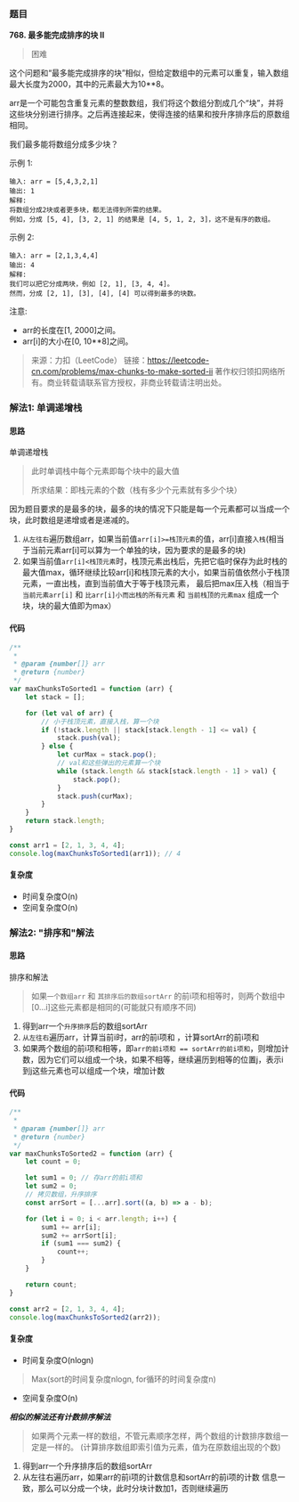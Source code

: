 ### 题目
**768. 最多能完成排序的块 II**
>困难

这个问题和“最多能完成排序的块”相似，但给定数组中的元素可以重复，输入数组最大长度为2000，其中的元素最大为10**8。

arr是一个可能包含重复元素的整数数组，我们将这个数组分割成几个“块”，并将这些块分别进行排序。之后再连接起来，使得连接的结果和按升序排序后的原数组相同。

我们最多能将数组分成多少块？

示例 1:
```
输入: arr = [5,4,3,2,1]
输出: 1
解释:
将数组分成2块或者更多块，都无法得到所需的结果。
例如，分成 [5, 4], [3, 2, 1] 的结果是 [4, 5, 1, 2, 3]，这不是有序的数组。
```
示例 2:
```
输入: arr = [2,1,3,4,4]
输出: 4
解释:
我们可以把它分成两块，例如 [2, 1], [3, 4, 4]。
然而，分成 [2, 1], [3], [4], [4] 可以得到最多的块数。 
```

注意:

* arr的长度在[1, 2000]之间。
* arr[i]的大小在[0, 10**8]之间。

>来源：力扣（LeetCode）
链接：https://leetcode-cn.com/problems/max-chunks-to-make-sorted-ii
著作权归领扣网络所有。商业转载请联系官方授权，非商业转载请注明出处。

### 解法1: 单调递增栈

#### 思路
单调递增栈
> 此时单调栈中每个元素即每个块中的最大值
> 
> 所求结果：即栈元素的个数（栈有多少个元素就有多少个块）

因为题目要求的是最多的块，最多的块的情况下只能是每一个元素都可以当成一个块，此时数组是递增或者是递减的。



1. `从左往右`遍历数组arr，如果当前值`arr[i]>=栈顶元素`的值，arr[i]直接`入栈`(相当于当前元素arr[i]可以算为一个单独的块，因为要求的是最多的块)
2. 如果当前值`arr[i]<栈顶元素`时，栈顶元素出栈后，先把它临时保存为此时栈的最大值max，循环继续比较arr[i]和栈顶元素的大小，如果当前值依然小于栈顶元素，一直出栈，直到当前值大于等于栈顶元素，
    最后把max压入栈（相当于 `当前元素arr[i]` 和 `比arr[i]小而出栈的所有元素` 和 `当前栈顶的元素max` 组成一个块，块的最大值即为max）

#### 代码
```javascript
/**
 *
 * @param {number[]} arr
 * @return {number}
 */
var maxChunksToSorted1 = function (arr) {
    let stack = [];

    for (let val of arr) {
        // 小于栈顶元素，直接入栈，算一个块
        if (!stack.length || stack[stack.length - 1] <= val) {
            stack.push(val);
        } else {
            let curMax = stack.pop();
            // val和这些弹出的元素算一个块
            while (stack.length && stack[stack.length - 1] > val) {
                stack.pop();
            }
            stack.push(curMax);
        }
    }
    return stack.length;
}

const arr1 = [2, 1, 3, 4, 4];
console.log(maxChunksToSorted1(arr1)); // 4
```
#### 复杂度
 * 时间复杂度O(n)
 * 空间复杂度O(n)

### 解法2: "排序和"解法
#### 思路
排序和解法
> 如果`一个数组arr` 和 `其排序后的数组sortArr` 的前i项和相等时，则两个数组中[0...i]这些元素都是相同的(可能就只有顺序不同)

1. 得到arr一个`升序排序`后的数组sortArr
2. `从左往右`遍历arr，计算当前i时，arr的前i项和 ，计算sortArr的前i项和
3. 如果两个数组的前i项和相等，即`arr的前i项和 == sortArr的前i项和`，则增加计数，因为它们可以组成一个块，如果不相等，继续遍历到相等的位置j，表示i到j这些元素也可以组成一个块，增加计数


#### 代码
```javascript
/**
 * 
 * @param {number[]} arr
 * @return {number}
 */
var maxChunksToSorted2 = function (arr) {
    let count = 0;

    let sum1 = 0; // 存arr的前i项和
    let sum2 = 0;
    // 拷贝数组，升序排序
    const arrSort = [...arr].sort((a, b) => a - b);

    for (let i = 0; i < arr.length; i++) {
        sum1 += arr[i];
        sum2 += arrSort[i];
        if (sum1 === sum2) {
            count++;
        }
    }

    return count;
}

const arr2 = [2, 1, 3, 4, 4];
console.log(maxChunksToSorted2(arr2));
```

#### 复杂度
* 时间复杂度O(nlogn)
> Max(sort的时间复杂度nlogn, for循环的时间复杂度n)
 * 空间复杂度O(n)



***相似的解法还有计数排序解法***

>如果两个元素一样的数组，不管元素顺序怎样，两个数组的计数排序数组一定是一样的。
>(计算排序数组即索引值为元素，值为在原数组出现的个数)

1. 得到arr一个升序排序后的数组sortArr
2. 从左往右遍历arr，如果arr的前i项的计数信息和sortArr的前i项的计数
   信息一致，那么可以分成一个块，此时分块计数加1，否则继续遍历
